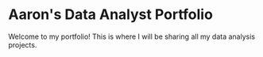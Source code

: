 # Aaron's Data Analyst Portfolio
Welcome to my portfolio! This is where I will be sharing all my data analysis projects.
